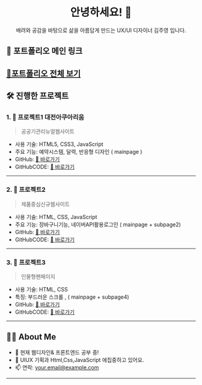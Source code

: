 <p align="center>
  <img src="">
</p>

<h1 align="center">안녕하세요! 👋</h1>

<p align="center">배려와 공감을 바탕으로 삶을 아름답게 만드는 UX/UI 디자이너 김주영 입니다.
</p>

## 🔗 포트폴리오 메인 링크

[📂포트폴리오 전체 보기](http://jijumto.dothome.co.kr/)
---

## 🛠️ 진행한 프로젝트

### 1. 📌 **프로젝트1 대전아쿠아리움**
> 공공기관리뉴얼웹사이트

- 사용 기술: HTML5, CSS3, JavaScript
- 주요 기능: 예약시스템, 달력, 반응형 디자인 ( mainpage )
- GitHub: [🔗 바로가기](https://github.com/username/myblog)
- GitHubCODE: [🔗 바로가기](https://github.com/username/myblog)

---

### 2. 📌 **프로젝트2**
> 제품중심신규웹사이트

- 사용 기술: HTML, CSS, JavaScript
- 주요 기능: 장바구니기능, 네이버API활용로그인 ( mainpage  + subpage2)
- GitHub: [🔗 바로가기](https://github.com/username/todolist)
- GitHubCODE: [🔗 바로가기](https://github.com/username/myblog)

---

### 3. 📌 **프로젝트3**
> 인물형팬페이지

- 사용 기술: HTML, CSS
- 특징: 부드러운 스크롤 , ( mainpage  + subpage4)
- GitHub: [🔗 바로가기](https://github.com/username/miniprofile)
- GitHubCODE: [🔗 바로가기](https://github.com/username/myblog)

---

## 👩‍💻 About Me

- 🔭 현재 웹디자인& 프론트엔드 공부 중!
- 🌱 UIUX 기획과 Html,Css,JavaScript 에집중하고 있어요.
- 📫 연락: your.email@example.com

---

